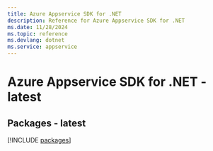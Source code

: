 ```yaml
---
title: Azure Appservice SDK for .NET
description: Reference for Azure Appservice SDK for .NET
ms.date: 11/28/2024
ms.topic: reference
ms.devlang: dotnet
ms.service: appservice
---
```

# Azure Appservice SDK for .NET - latest
## Packages - latest
[!INCLUDE [packages](appservice-index.md)]